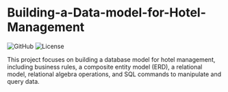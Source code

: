 # Building-a-Data-model-for-Hotel-Management

![GitHub](https://img.shields.io/badge/GitHub-Project-blue)
![License](https://img.shields.io/badge/License-MIT-green)

This project focuses on building a database model for hotel management, including business rules, a composite entity model (ERD), a relational model, relational algebra operations, and SQL commands to manipulate and query data.
